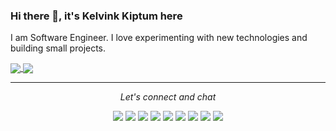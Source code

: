 ### Hi there 👋, it's Kelvink Kiptum here
I am Software Engineer. I love experimenting with new technologies and building small projects.

<a href="https://github.com/kelvink96/github-readme-stats">
  <img align="center" src="https://github-readme-stats.vercel.app/api?username=kelvink96&theme=highcontrast&show_icons=true&count_private=true" />
</a>
<a href="https://github.com/kelvink96/github-readme-stats">
  <img align="center" src="https://github-readme-stats.vercel.app/api/top-langs/?username=kelvink96&theme=highcontrast" />
</a>

<hr>
<p align="center">
  <i>Let's connect and chat</i>
<p align="center">
    <a href="https://twitter.com/kelvink_96" alt="Twitter"><img src="https://github.com/imdhruv99/imdhruv99/blob/master/readme/twitter.png"></a>
    <a href="https://www.linkedin.com/in/kelvink96" alt="Linkedin"><img src="https://github.com/imdhruv99/imdhruv99/blob/master/readme/linkedin.png"></a>
    <a href="https://www.instagram.com/kelvink_96" alt="Instagram"><img src="https://github.com/imdhruv99/imdhruv99/blob/master/readme/insta.png"></a>
    <a href="https://www.behance.net/kelvink96" alt="Behance"><img src="https://github.com/imdhruv99/imdhruv99/blob/master/readme/behance.png"></a>
    <a href="https://dribbble.com/kelvink96" alt="Dribble"><img src="https://github.com/imdhruv99/imdhruv99/blob/master/readme/dribbble.png"></a>
    <a href="https://www.facebook.com/kelvinkk96" alt="Facebook"><img src="https://github.com/imdhruv99/imdhruv99/blob/master/readme/facebook.png"></a>
    <a href="https://github.com/kelvink96" alt="GitHub"><img src="https://github.com/imdhruv99/imdhruv99/blob/master/readme/github.png"></a>
    <a href="https://dev.to/kelvink96" alt="Dev"><img src="https://github.com/imdhruv99/imdhruv99/blob/master/readme/dev.png"></a>
    <a href="https://medium.com/@kelvink96" alt="Medium"><img src="https://github.com/imdhruv99/imdhruv99/blob/master/readme/medium.png"></a>
</p>
